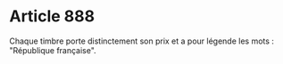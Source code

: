 # Article 888

Chaque timbre porte distinctement son prix et a pour légende les mots : "République française".

